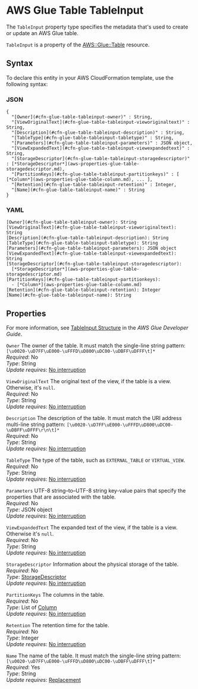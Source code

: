 # AWS Glue Table TableInput<a name="aws-properties-glue-table-tableinput"></a>

<a name="aws-properties-glue-table-tableinput-description"></a>The `TableInput` property type specifies the metadata that's used to create or update an AWS Glue table\.

<a name="aws-properties-glue-table-tableinput-inheritance"></a> `TableInput` is a property of the [AWS::Glue::Table](aws-resource-glue-table.md) resource\.

## Syntax<a name="aws-properties-glue-table-tableinput-syntax"></a>

To declare this entity in your AWS CloudFormation template, use the following syntax:

### JSON<a name="aws-properties-glue-table-tableinput-syntax.json"></a>

```
{
  "[Owner](#cfn-glue-table-tableinput-owner)" : String,
  "[ViewOriginalText](#cfn-glue-table-tableinput-vieworiginaltext)" : String,
  "[Description](#cfn-glue-table-tableinput-description)" : String,
  "[TableType](#cfn-glue-table-tableinput-tabletype)" : String,
  "[Parameters](#cfn-glue-table-tableinput-parameters)" : JSON object,
  "[ViewExpandedText](#cfn-glue-table-tableinput-viewexpandedtext)" : String,
  "[StorageDescriptor](#cfn-glue-table-tableinput-storagedescriptor)" : [*StorageDescriptor*](aws-properties-glue-table-storagedescriptor.md),
  "[PartitionKeys](#cfn-glue-table-tableinput-partitionkeys)" : [ [*Column*](aws-properties-glue-table-column.md), ... ],
  "[Retention](#cfn-glue-table-tableinput-retention)" : Integer,
  "[Name](#cfn-glue-table-tableinput-name)" : String
}
```

### YAML<a name="aws-properties-glue-table-tableinput-syntax.yaml"></a>

```
[Owner](#cfn-glue-table-tableinput-owner): String
[ViewOriginalText](#cfn-glue-table-tableinput-vieworiginaltext): String
[Description](#cfn-glue-table-tableinput-description): String
[TableType](#cfn-glue-table-tableinput-tabletype): String
[Parameters](#cfn-glue-table-tableinput-parameters): JSON object
[ViewExpandedText](#cfn-glue-table-tableinput-viewexpandedtext): String
[StorageDescriptor](#cfn-glue-table-tableinput-storagedescriptor): 
  [*StorageDescriptor*](aws-properties-glue-table-storagedescriptor.md)
[PartitionKeys](#cfn-glue-table-tableinput-partitionkeys): 
  - [*Column*](aws-properties-glue-table-column.md)
[Retention](#cfn-glue-table-tableinput-retention): Integer
[Name](#cfn-glue-table-tableinput-name): String
```

## Properties<a name="aws-properties-glue-table-tableinput-properties"></a>

For more information, see [TableInput Structure](https://docs.aws.amazon.com/glue/latest/dg/aws-glue-api-catalog-tables.html#aws-glue-api-catalog-tables-TableInput) in the *AWS Glue Developer Guide*\.

`Owner`  <a name="cfn-glue-table-tableinput-owner"></a>
The owner of the table\. It must match the single\-line string pattern: `[\u0020-\uD7FF\uE000-\uFFFD\uD800\uDC00-\uDBFF\uDFFF\t]*`  
 *Required*: No  
 *Type*: String  
 *Update requires*: [No interruption](using-cfn-updating-stacks-update-behaviors.md#update-no-interrupt) 

`ViewOriginalText`  <a name="cfn-glue-table-tableinput-vieworiginaltext"></a>
The original text of the view, if the table is a view\. Otherwise, it's `null`\.  
 *Required*: No  
 *Type*: String  
 *Update requires*: [No interruption](using-cfn-updating-stacks-update-behaviors.md#update-no-interrupt) 

`Description`  <a name="cfn-glue-table-tableinput-description"></a>
The description of the table\. It must match the URI address multi\-line string pattern: `[\u0020-\uD7FF\uE000-\uFFFD\uD800\uDC00-\uDBFF\uDFFF\r\n\t]*`  
 *Required*: No  
 *Type*: String  
 *Update requires*: [No interruption](using-cfn-updating-stacks-update-behaviors.md#update-no-interrupt) 

`TableType`  <a name="cfn-glue-table-tableinput-tabletype"></a>
The type of the table, such as `EXTERNAL_TABLE` or `VIRTUAL_VIEW`\.  
 *Required*: No  
 *Type*: String  
 *Update requires*: [No interruption](using-cfn-updating-stacks-update-behaviors.md#update-no-interrupt) 

`Parameters`  <a name="cfn-glue-table-tableinput-parameters"></a>
UTF\-8 string–to–UTF\-8 string key\-value pairs that specify the properties that are associated with the table\.  
 *Required*: No  
 *Type*: JSON object  
 *Update requires*: [No interruption](using-cfn-updating-stacks-update-behaviors.md#update-no-interrupt) 

`ViewExpandedText`  <a name="cfn-glue-table-tableinput-viewexpandedtext"></a>
The expanded text of the view, if the table is a view\. Otherwise it's `null`\.  
 *Required*: No  
 *Type*: String  
 *Update requires*: [No interruption](using-cfn-updating-stacks-update-behaviors.md#update-no-interrupt) 

`StorageDescriptor`  <a name="cfn-glue-table-tableinput-storagedescriptor"></a>
Information about the physical storage of the table\.  
 *Required*: No  
 *Type*: [StorageDescriptor](aws-properties-glue-table-storagedescriptor.md)  
 *Update requires*: [No interruption](using-cfn-updating-stacks-update-behaviors.md#update-no-interrupt) 

`PartitionKeys`  <a name="cfn-glue-table-tableinput-partitionkeys"></a>
The columns in the table\.  
 *Required*: No  
 *Type*: List of [Column](aws-properties-glue-table-column.md)  
 *Update requires*: [No interruption](using-cfn-updating-stacks-update-behaviors.md#update-no-interrupt) 

`Retention`  <a name="cfn-glue-table-tableinput-retention"></a>
The retention time for the table\.  
 *Required*: No  
 *Type*: Integer  
 *Update requires*: [No interruption](using-cfn-updating-stacks-update-behaviors.md#update-no-interrupt) 

`Name`  <a name="cfn-glue-table-tableinput-name"></a>
The name of the table\. It must match the single\-line string pattern: `[\u0020-\uD7FF\uE000-\uFFFD\uD800\uDC00-\uDBFF\uDFFF\t]*`  
 *Required*: Yes  
 *Type*: String  
 *Update requires*: [Replacement](using-cfn-updating-stacks-update-behaviors.md#update-replacement) 